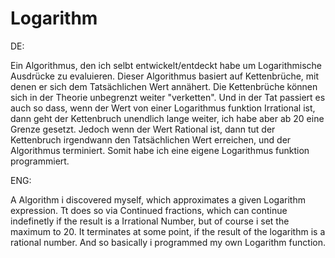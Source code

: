 # Logarithm

DE:

Ein Algorithmus, den ich selbt entwickelt/entdeckt habe um Logarithmische Ausdrücke zu evaluieren.
Dieser Algorithmus basiert auf Kettenbrüche, mit denen er sich dem Tatsächlichen Wert annähert.
Die Kettenbrüche können sich in der Theorie unbegrenzt weiter "verketten".
Und in der Tat passiert es auch so dass, wenn der Wert von einer Logarithmus funktion Irrational ist, 
dann geht der Kettenbruch unendlich lange weiter, ich habe aber ab 20 eine Grenze gesetzt.
Jedoch wenn der Wert Rational ist, dann tut der Kettenbruch irgendwann den Tatsächlichen Wert erreichen, 
und der Algorithmus terminiert. 
Somit habe ich eine eigene Logarithmus funktion programmiert.


ENG:

A Algorithm i discovered myself, which approximates a given Logarithm expression.
Tt does so via Continued fractions, which can continue indefinetly if the result is a Irrational Number,
but of course i set the maximum to 20.
It terminates at some point, if the result of the logarithm is a rational number. 
And so basically i programmed my own Logarithm function. 
